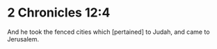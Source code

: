 # 2 Chronicles 12:4

And he took the fenced cities which [pertained] to Judah, and came to Jerusalem.